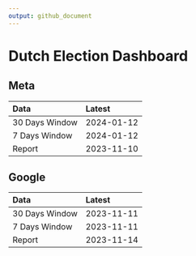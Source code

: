 ```yaml
---
output: github_document
---
```


# Dutch Election Dashboard



## Meta


|Data           |Latest     |
|:--------------|:----------|
|30 Days Window |2024-01-12 |
|7 Days Window  |2024-01-12 |
|Report         |2023-11-10 |

## Google


|Data           |Latest     |
|:--------------|:----------|
|30 Days Window |2023-11-11 |
|7 Days Window  |2023-11-11 |
|Report         |2023-11-14 |
